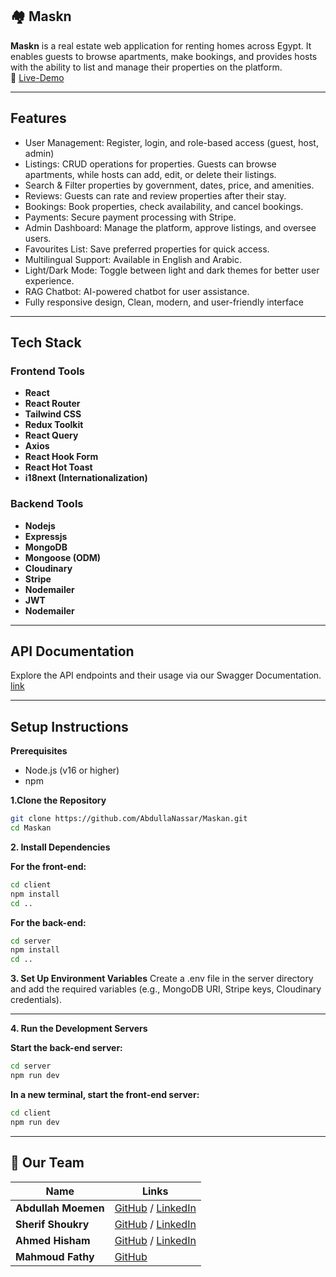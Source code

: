 ## 🏘 Maskn

**Maskn** is a real estate web application for renting homes across Egypt. It enables guests to browse apartments, make bookings, and provides hosts with the ability to list and manage their properties on the platform.
<br/>🔗 [Live-Demo](https://maskn.netlify.app/home)

---

## Features

- User Management: Register, login, and role-based access (guest, host, admin)
- Listings: CRUD operations for properties. Guests can browse apartments, while hosts can add, edit, or delete their listings.
- Search & Filter properties by government, dates, price, and amenities.
- Reviews: Guests can rate and review properties after their stay.
- Bookings: Book properties, check availability, and cancel bookings.
- Payments: Secure payment processing with Stripe.
- Admin Dashboard: Manage the platform, approve listings, and oversee users.
- Favourites List: Save preferred properties for quick access.
- Multilingual Support: Available in English and Arabic.
- Light/Dark Mode: Toggle between light and dark themes for better user experience.
- RAG Chatbot: AI-powered chatbot for user assistance.
- Fully responsive design, Clean, modern, and user-friendly interface

---

## Tech Stack

### Frontend Tools

- **React**
- **React Router**
- **Tailwind CSS**
- **Redux Toolkit**
- **React Query**
- **Axios**
- **React Hook Form**
- **React Hot Toast**
- **i18next (Internationalization)**

### Backend Tools

- **Nodejs**
- **Expressjs**
- **MongoDB**
- **Mongoose (ODM)**
- **Cloudinary**
- **Stripe**
- **Nodemailer**
- **JWT**
- **Nodemailer**

---

## API Documentation

Explore the API endpoints and their usage via our Swagger Documentation. [link](https://maskan.up.railway.app/api-docs/)

---

## Setup Instructions

**Prerequisites**

- Node.js (v16 or higher)
- npm

**1.Clone the Repository**

```bash
git clone https://github.com/AbdullaNassar/Maskan.git
cd Maskan
```

**2. Install Dependencies**

**For the front-end:**

```bash
cd client
npm install
cd ..
```

**For the back-end:**

```bash
cd server
npm install
cd ..
```

**3. Set Up Environment Variables**
Create a .env file in the server directory and add the required variables (e.g., MongoDB URI, Stripe keys, Cloudinary credentials).

---

**4. Run the Development Servers**

**Start the back-end server:**

```bash
cd server
npm run dev
```

**In a new terminal, start the front-end server:**

```bash
cd client
npm run dev
```

---

## 👥 Our Team

| Name                | Links                                                                                                                  |
| ------------------- | ---------------------------------------------------------------------------------------------------------------------- |
| **Abdullah Moemen** | [GitHub](https://github.com/AbdullaNassar) / [LinkedIn](https://www.linkedin.com/in/abdallah-moemen/)                  |
| **Sherif Shoukry**  | [GitHub](https://github.com/sherifshoukryalqwatly) / [LinkedIn](https://www.linkedin.com/in/sherif-shukrii-08085022a/) |
| **Ahmed Hisham**    | [GitHub](https://github.com/Ahmedkoraish) / [LinkedIn](https://www.linkedin.com/in/ahmed-hesham-hosny)                 |
| **Mahmoud Fathy**   | [GitHub](https://github.com/MahmoudFathyTawfeek)                                                                       |

```

```
